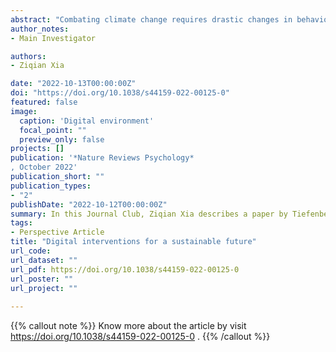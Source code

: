 ```yaml
---
abstract: "Combating climate change requires drastic changes in behaviour at both the individual and societal levels. Evidence from behavioural science provides a powerful toolkit for making such changes happen. For example, manipulating how choices are presented can ‘nudge’ people to choose more energy-efficient options, and providing feedback on energy use can prompt people to adjust their behaviour accordingly"
author_notes:
- Main Investigator

authors:
- Ziqian Xia

date: "2022-10-13T00:00:00Z"
doi: "https://doi.org/10.1038/s44159-022-00125-0"
featured: false
image:
  caption: 'Digital environment'
  focal_point: ""
  preview_only: false
projects: []
publication: '*Nature Reviews Psychology*
, October 2022'
publication_short: ""
publication_types:
- "2"
publishDate: "2022-10-12T00:00:00Z"
summary: In this Journal Club, Ziqian Xia describes a paper by Tiefenbeck and colleagues that showed how the digital transformation can be leveraged to enhance behavioural interventions."
tags:
- Perspective Article
title: "Digital interventions for a sustainable future"
url_code: 
url_dataset: ""
url_pdf: https://doi.org/10.1038/s44159-022-00125-0
url_poster: ""
url_project: ""
 
---
```


{{% callout note %}}
Know more about the article by visit https://doi.org/10.1038/s44159-022-00125-0 .
{{% /callout %}}



